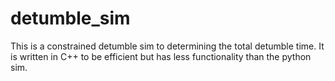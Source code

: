 # detumble_sim
This is a constrained detumble sim to determining the total detumble time. It is written in C++ to be efficient but has less functionality than the python sim. 
